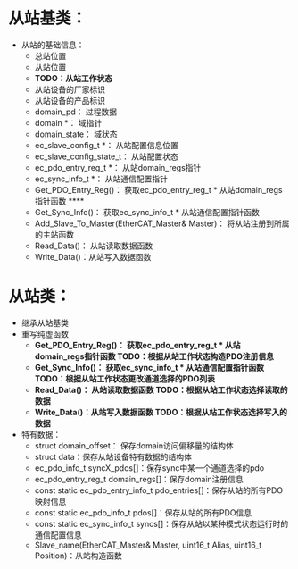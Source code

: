 # 从站基类：

- 从站的基础信息：
  - 总站位置
  - 从站位置
  - **TODO：从站工作状态**
  - 从站设备的厂家标识
  - 从站设备的产品标识
  - domain_pd： 过程数据
  - domain *： 域指针
  - domain_state： 域状态
  - ec_slave_config_t *： 从站配置信息位置
  - ec_slave_config_state_t： 从站配置状态
  - ec_pdo_entry_reg_t *： 从站domain_regs指针
  - ec_sync_info_t *： 从站通信配置指针
  - Get_PDO_Entry_Reg()： 获取ec_pdo_entry_reg_t * 从站domain_regs指针函数  ****
  - Get_Sync_Info()： 获取ec_sync_info_t * 从站通信配置指针函数  
  - Add_Slave_To_Master(EtherCAT_Master& Master)： 将从站注册到所属的主站函数
  - Read_Data()： 从站读取数据函数 
  - Write_Data()：从站写入数据函数 



# 从站类：

- 继承从站基类
- 重写纯虚函数
  - **Get_PDO_Entry_Reg()： 获取ec_pdo_entry_reg_t * 从站domain_regs指针函数  TODO：根据从站工作状态构造PDO注册信息**
  - **Get_Sync_Info()： 获取ec_sync_info_t * 从站通信配置指针函数   TODO：根据从站工作状态更改通道选择的PDO列表**
  - **Read_Data()： 从站读取数据函数    TODO：根据从站工作状态选择读取的数据**
  - **Write_Data()：从站写入数据函数    TODO：根据从站工作状态选择写入的数据**
- 特有数据：
  - struct domain_offset： 保存domain访问偏移量的结构体
  - struct data：保存从站设备特有数据的结构体
  - ec_pdo_info_t syncX_pdos[]：保存sync中某一个通道选择的pdo
  - ec_pdo_entry_reg_t domain_regs[]：保存domain注册信息
  - const static ec_pdo_entry_info_t pdo_entries[]：保存从站的所有PDO映射信息
  - const static ec_pdo_info_t pdos[]：保存从站的所有PDO信息
  - const static ec_sync_info_t syncs[]：保存从站以某种模式状态运行时的通信配置信息 
  - Slave_name(EtherCAT_Master& Master, uint16_t Alias, uint16_t Position)：从站构造函数